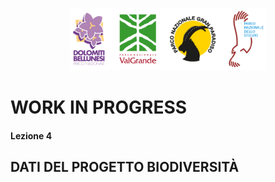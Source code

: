 <p align="center"> <img src="materiale/loghi.png" width="315" height="100" /></p>

# WORK IN PROGRESS

#### Lezione 4
## DATI DEL PROGETTO BIODIVERSITÀ
